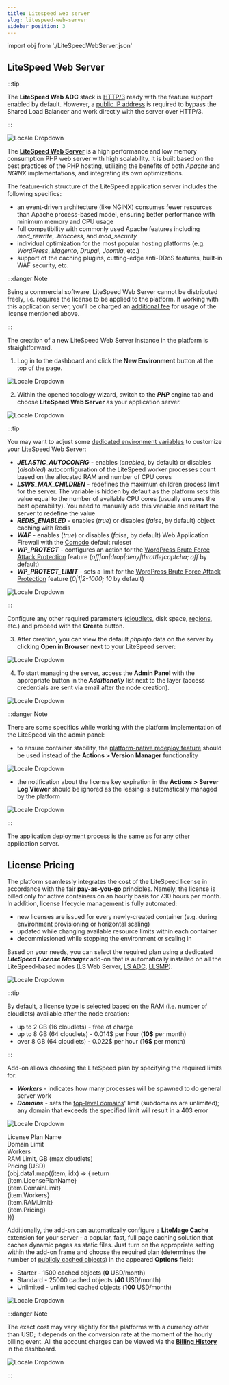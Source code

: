 ```yaml
---
title: Litespeed web server
slug: litespeed-web-server
sidebar_position: 3
---
```


import obj from './LiteSpeedWebServer.json'

## LiteSpeed Web Server

:::tip

The **LiteSpeed Web ADC** stack is [HTTP/3](https://cloudmydc.com/) ready with the feature support enabled by default. However, a [public IP address](https://cloudmydc.com/) is required to bypass the Shared Load Balancer and work directly with the server over HTTP/3.

:::

<div style={{
    display: 'grid',
    gridTemplateColumns: '0.15fr 1fr',
    gap: '10px'
}}>
<div>
<div style={{
    display: 'flex',
    alignItems: 'center',
    justifyContent: 'cetner',
}}>

![Locale Dropdown](./img/LiteSpeedWebServer/01-litespeed-web-server-logo.png)

</div>
</div>
<div>

The [**LiteSpeed Web Server**](https://cloudmydc.com/) is a high performance and low memory consumption PHP web server with high scalability. It is built based on the best practices of the PHP hosting, utilizing the benefits of both _Apache_ and _NGINX_ implementations, and integrating its own optimizations.

The feature-rich structure of the LiteSpeed application server includes the following specifics:

</div>
</div>

- an event-driven architecture (like NGINX) consumes fewer resources than Apache process-based model, ensuring better performance with minimum memory and CPU usage
- full compatibility with commonly used Apache features including _mod_rewrite_, _.htaccess_, and _mod_security_
- individual optimization for the most popular hosting platforms (e.g. _WordPress_, _Magento_, _Drupal_, _Joomla_, etc.)
- support of the caching plugins, cutting-edge anti-DDoS features, built-in WAF security, etc.

:::danger Note

Being a commercial software, LiteSpeed Web Server cannot be distributed freely, i.e. requires the license to be applied to the platform. If working with this application server, you’ll be charged an [additional fee](https://cloudmydc.com/) for usage of the license mentioned above.

:::

The creation of a new LiteSpeed Web Server instance in the platform is straightforward.

1. Log in to the dashboard and click the **New Environment** button at the top of the page.

<div style={{
    display:'flex',
    justifyContent: 'center',
    margin: '0 0 1rem 0'
}}>

![Locale Dropdown](./img/LiteSpeedWebServer/02-new-environment-button.png)

</div>

2. Within the opened topology wizard, switch to the **_PHP_** engine tab and choose **LiteSpeed Web Server** as your application server.

<div style={{
    display:'flex',
    justifyContent: 'center',
    margin: '0 0 1rem 0'
}}>

![Locale Dropdown](./img/LiteSpeedWebServer/03-litespeed-application-server-wizard.png)

</div>

:::tip

You may want to adjust some [dedicated environment variables](https://cloudmydc.com/) to customize your LiteSpeed Web Server:

- **_JELASTIC_AUTOCONFIG_** - enables (_enabled_, by default) or disables (_disabled_) autoconfiguration of the LiteSpeed worker processes count based on the allocated RAM and number of CPU cores
- **_LSWS_MAX_CHILDREN_** - redefines the maximum children process limit for the server. The variable is hidden by default as the platform sets this value equal to the number of available CPU cores (usually ensures the best operability). You need to manually add this variable and restart the server to redefine the value
- **_REDIS_ENABLED_** - enables (_true_) or disables (_false_, by default) object caching with Redis
- **_WAF_** - enables (_true_) or disables (_false_, by default) Web Application Firewall with the [Comodo](https://cloudmydc.com/) default ruleset
- **_WP_PROTECT_** - configures an action for the [WordPress Brute Force Attack Protection](https://cloudmydc.com/) feature (_off|on|drop|deny|throttle|captcha; off_ by default)
- **_WP_PROTECT_LIMIT_** - sets a limit for the [WordPress Brute Force Attack Protection](https://cloudmydc.com/) feature (_0|1|2-1000; 10_ by default)

<div style={{
    display:'flex',
    justifyContent: 'center',
    margin: '0 0 1rem 0'
}}>

![Locale Dropdown](./img/LiteSpeedWebServer/04-litespeed-variables.png)

</div>

:::

Configure any other required parameters ([cloudlets](/docs/PlatformOverview/Cloudlet), disk space, [regions](https://cloudmydc.com/), etc.) and proceed with the **Create** button.

3. After creation, you can view the default _phpinfo_ data on the server by clicking **Open in Browser** next to your LiteSpeed server:

<div style={{
    display:'flex',
    justifyContent: 'center',
    margin: '0 0 1rem 0'
}}>

![Locale Dropdown](./img/LiteSpeedWebServer/05-litespeed-open-in-browser.png)

</div>

4. To start managing the server, access the **Admin Panel** with the appropriate button in the **_Additionally_** list next to the layer (access credentials are sent via email after the node creation).

<div style={{
    display:'flex',
    justifyContent: 'center',
    margin: '0 0 1rem 0'
}}>

![Locale Dropdown](./img/LiteSpeedWebServer/06-litespeed-admin-panel.png)

</div>

:::danger Note

There are some specifics while working with the platform implementation of the LiteSpeed via the admin panel:

- to ensure container stability, the [platform-native redeploy feature](https://cloudmydc.com/) should be used instead of the **Actions > Version Manager** functionality

<div style={{
    display:'flex',
    justifyContent: 'center',
    margin: '0 0 1rem 0'
}}>

![Locale Dropdown](./img/LiteSpeedWebServer/07-litespeed-version-management.png)

</div>

- the notification about the license key expiration in the **Actions > Server Log Viewer** should be ignored as the leasing is automatically managed by the platform

<div style={{
    display:'flex',
    justifyContent: 'center',
    margin: '0 0 1rem 0'
}}>

![Locale Dropdown](./img/LiteSpeedWebServer/08-litespeed-license-key-expiration-notice.png)

</div>

:::

The application [deployment](https://cloudmydc.com/) process is the same as for any other application server.

## License Pricing

The platform seamlessly integrates the cost of the LiteSpeed license in accordance with the fair **pay-as-you-go** principles. Namely, the license is billed only for active containers on an hourly basis for 730 hours per month. In addition, license lifecycle management is fully automated:

- new licenses are issued for every newly-created container (e.g. during environment provisioning or horizontal scaling)
- updated while changing available resource limits within each container
- decommissioned while stopping the environment or scaling in

Based on your needs, you can select the required plan using a dedicated **_LiteSpeed License Manager_** add-on that is automatically installed on all the LiteSpeed-based nodes (LS Web Server, [LS ADC](https://cloudmydc.com/), [LLSMP](https://cloudmydc.com/)).

<div style={{
    display:'flex',
    justifyContent: 'center',
    margin: '0 0 1rem 0'
}}>

![Locale Dropdown](./img/LiteSpeedWebServer/09-litespeed-license-manager.png)

</div>

:::tip

By default, a license type is selected based on the RAM (i.e. number of cloudlets) available after the node creation:

- up to 2 GB (16 cloudlets) - free of charge
- up to 8 GB (64 cloudlets) - 0.014$ per hour (**10$** per month)
- over 8 GB (64 cloudlets) - 0.022$ per hour (**16$** per month)

:::

Add-on allows choosing the LiteSpeed plan by specifying the required limits for:

- **_Workers_** - indicates how many processes will be spawned to do general server work
- **_Domains_** - sets the [top-level domains](https://cloudmydc.com/)' limit (subdomains are unlimited); any domain that exceeds the specified limit will result in a 403 error

<div style={{
    display:'flex',
    justifyContent: 'center',
    margin: '0 0 1rem 0'
}}>

![Locale Dropdown](./img/LiteSpeedWebServer/10-configure-litespeed-license.png)

</div>

<div style={{
        width: '100%',
        margin: '0 0 5rem 0',
        borderRadius: '7px',
        overflow: 'hidden',
    }} >
    <div>
        <div style={{
            width: '100%',
            height: 'auto',
            border: '1px solid var(--ifm-toc-border-color)',
            display: 'grid', 
            fontWeight: '500',
            color: 'var(--table-color-primary)',
            background: 'var(--table-bg-primary-t2)', 
            gridTemplateColumns: '1fr 1fr 1fr 1fr 1fr',
            overflow: 'hidden',
        }}>
            <div style={{
                display: 'flex', 
                alignItems: 'center', 
                justifyContent: 'center',
                padding: '20px',
                wordBreak: 'break-word',
                borderRight: '1px solid var(--ifm-toc-border-color)',
            }}>
                License Plan Name
            </div>
            <div style={{
                display: 'flex', 
                alignItems: 'center', 
                justifyContent: 'center',
                padding: '20px',
                borderRight: '1px solid var(--ifm-toc-border-color)',
                wordBreak: 'break-word'
            }}>
               Domain Limit
            </div>
            <div style={{
                display: 'flex', 
                alignItems: 'center', 
                justifyContent: 'center',
                padding: '20px',
                borderRight: '1px solid var(--ifm-toc-border-color)',
                wordBreak: 'break-word'
            }}>
               Workers
            </div> 
            <div style={{
                display: 'flex', 
                alignItems: 'center', 
                justifyContent: 'center',
                padding: '20px',
                borderRight: '1px solid var(--ifm-toc-border-color)',
                wordBreak: 'break-word'
            }}>
               RAM Limit, GB
(max cloudlets)
            </div> 
            <div style={{
                display: 'flex', 
                alignItems: 'center', 
                justifyContent: 'center',
                padding: '20px',
                borderRight: '1px solid var(--ifm-toc-border-color)',
                wordBreak: 'break-word'
            }}>
              Pricing (USD)
            </div> 
        </div>
        {obj.data1.map((item, idx) => {
          return <div key={idx} style={{
            width: '100%',
            height: 'auto',
            border: '1px solid var(--ifm-toc-border-color)',
            display: 'grid', 
         gridTemplateColumns: '1fr 1fr 1fr 1fr 1fr',
            fontWeight: '400',
        }}>
            <div style={{
                padding: '20px',
                borderRight: '1px solid var(--ifm-toc-border-color)',
                background: 'var(--table-bg-primary-t1)',
                display: 'flex', 
                alignItems: 'center', 
                justifyContent: 'flex-start',
                wordBreak: 'break-all',
                padding: '20px',
            }}>
                {item.LicensePlanName}
            </div>
            <div style={{
                padding: '20px',
                wordBreak: 'break-all'
            }}>
                {item.DomainLimit}
            </div>
            <div style={{
                wordBreak: 'break-all',
                 padding: '20px',
            }}>
                {item.Workers}
            </div>
            <div style={{
                wordBreak: 'break-all',
                 padding: '20px',
            }}>
                {item.RAMLimit}
            </div>
            <div style={{
                wordBreak: 'break-all',
                 padding: '20px',
            }}>
                {item.Pricing}
            </div>
        </div> 
        })}
    </div> 
</div>

Additionally, the add-on can automatically configure a **LiteMage Cache** extension for your server - a popular, fast, full page caching solution that caches dynamic pages as static files. Just turn on the appropriate setting within the add-on frame and choose the required plan (determines the number of [publicly cached objects](https://cloudmydc.com/)) in the appeared **Options** field:

- Starter - 1500 cached objects (**0** USD/month)
- Standard - 25000 cached objects (**40** USD/month)
- Unlimited - unlimited cached objects (**100** USD/month)

<div style={{
    display:'flex',
    justifyContent: 'center',
    margin: '0 0 1rem 0'
}}>

![Locale Dropdown](./img/LiteSpeedWebServer/11-litemage-cache-for-litespeed.png)

</div>

:::danger Note

The exact cost may vary slightly for the platforms with a currency other than USD; it depends on the conversion rate at the moment of the hourly billing event. All the account charges can be viewed via the [**Billing History**](https://cloudmydc.com/) in the dashboard.

<div style={{
    display:'flex',
    justifyContent: 'center',
    margin: '0 0 1rem 0'
}}>

![Locale Dropdown](./img/LiteSpeedWebServer/12-litespeed-license-in-billing-history.png)

</div>

:::
